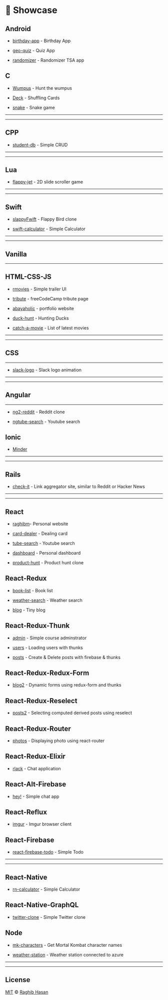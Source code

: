 # 🔭 Showcase

## Android

* [birthday-app](https://github.com/ragmha/birthday-app) - Birthday App

* [geo-quiz](https://github.com/ragmha/geo-quiz) - Quiz App

* [randomizer](https://github.com/ragmha/randomizer) - Randomizer TSA app

## C
* [Wumpus](https://github.com/ragmha/wumpus) - Hunt the wumpus 

* [Deck](https://github.com/ragmha/deck) - Shuffling Cards

* [snake](https://github.com/ragmha/snake) - Snake game

----
----

## CPP

* [student-db](https://github.com/ragmha/student-db) - Simple CRUD

----
----

## Lua
* [flappy-jet](https://github.com/ragmha/flappy-jet) - 2D slide scroller game


----
----

## Swift

* [slappyFwift](https://github.com/ragmha/slappyfwift) - Flappy Bird clone

* [swift-calculator](https://github.com/ragmha/swift-calculator) - Simple Calculator

----
----

## Vanilla
---
## HTML-CSS-JS

* [rmovies](https://github.com/ragmha/rmovies) - Simple trailer UI

* [tribute](https://github.com/ragmha/tribute) -  freeCodeCamp tribute page

* [abayaholic](https://github.com/ragmha/abayaholic/tree/source) - portfolio website

* [duck-hunt](https://ragmha.github.io/duck-hunt/) - Hunting Ducks

* [catch-a-movie](https://github.com/ragmha/catch-a-movie) - List of latest movies

----
----
## CSS
---
* [slack-logo](https://github.com/ragmha/slack-logo) - Slack logo animation 

---
---

## Angular
----

* [ng2-reddit](https://github.com/ragmha/ng2-reddit) - Reddit clone

* [ngtube-search](https://github.com/ragmha/ngtube-search) - Youtube search

## Ionic
* [Minder](https://github.com/ragmha/wumpus)


----
----

## Rails

* [check-it](https://github.com/ragmha/check-it) - Link aggregator site, similar to Reddit or Hacker News

----
----

## React

* [raghibm](https://github.com/ragmha/raghibm/tree/source)- Personal website

* [card-dealer](https://github.com/ragmha/card-dealer) - Dealing card

* [tube-search](https://github.com/ragmha/tube-search) - Youtube search 

* [dashboard](https://github.com/ragmha/dashboard) - Personal dashboard

* [product-hunt](https://github.com/ragmha/product-hunt) - Product hunt clone

## React-Redux

* [book-list](https://github.com/ragmha/book-list) - Book list

* [weather-search](https://github.com/ragmha/weather-search) - Weather search

* [blog](https://github.com/ragmha/blog) - Tiny blog

## React-Redux-Thunk

* [admin](https://github.com/ragmha/admin) - Simple course adminstrator

* [users](https://github.com/ragmha/users) - Loading users with thunks

* [posts](https://github.com/ragmha/posts) - 
Create & Delete posts with firebase & thunks

## React-Redux-Redux-Form

* [blog2](https://github.com/ragmha/blog2) - Dynamic forms using redux-form and thunks

## React-Redux-Reselect

* [posts2](https://github.com/ragmha/posts2) - Selecting computed derived posts using reselect

## React-Redux-Router

* [photos](https://github.com/ragmha/photos) - Displaying photo using react-router

## React-Redux-Elixir
* [rlack](https://github.com/ragmha/rlack) - Chat application

## React-Alt-Firebase

* [hey!](https://github.com/ragmha/hey) - Simple chat app

## React-Reflux

* [imgur](https://github.com/ragmha/imgur) - Imgur browser client

## React-Firebase

* [react-firebase-todo](https://github.com/ragmha/react-firebase-todo) - Simple Todo


----
----

## React-Native

* [rn-calculator](https://github.com/ragmha/rn-calculator) - Simple Calculator

## React-Native-GraphQL

* [twitter-clone](https://github.com/ragmha/twitter-clone) - Simple Twitter clone


## Node

* [mk-characters](https://github.com/ragmha/mk-characters) - Get Mortal Kombat character names

* [weather-station](https://github.com/ragmha/weather-station) - Weather station connected to azure

----
----


## License
[MIT](./license) © [Raghib Hasan](http://raghibm.com/)
